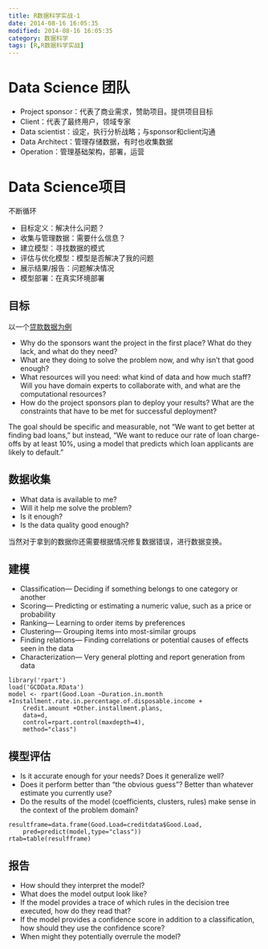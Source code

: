 ```yaml
---
title: R数据科学实战-1
date: 2014-08-16 16:05:35
modified: 2014-08-16 16:05:35
category: 数据科学
tags: [R,R数据科学实战]
---
```


# Data Science 团队

+ Project sponsor：代表了商业需求，赞助项目。提供项目目标
+ Client：代表了最终用户，领域专家
+ Data scientist：设定，执行分析战略；与sponsor和client沟通
+ Data Architect：管理存储数据，有时也收集数据
+ Operation：管理基础架构，部署，运营

# Data Science项目

不断循环

+ 目标定义：解决什么问题？
+ 收集与管理数据：需要什么信息？
+ 建立模型：寻找数据的模式
+ 评估与优化模型：模型是否解决了我的问题
+ 展示结果/报告：问题解决情况
+ 模型部署：在真实环境部署

## 目标

以一个[贷款数据为例](http://archive.ics.uci.edu/ml/datasets/Statlog+(German+Credit+Data))

+ Why do the sponsors want the project in the first place? What do they lack, and what do they need?
+ What are they doing to solve the problem now, and why isn’t that good enough?
+ What resources will you need: what kind of data and how much staff? Will you have domain experts to collaborate with, and what are the computational resources?
+ How do the project sponsors plan to deploy your results? What are the constraints that
have to be met for successful deployment?

The goal should be specific and measurable, not “We want to get better at finding bad loans,” but instead,
“We want to reduce our rate of loan charge-offs by at least 10%, using a model that predicts
which loan applicants are likely to default.”

## 数据收集

+ What data is available to me?
+ Will it help me solve the problem?
+ Is it enough?
+ Is the data quality good enough?

当然对于拿到的数据你还需要根据情况修复数据错误，进行数据变换。

## 建模

+ Classification— Deciding if something belongs to one category or another
+ Scoring— Predicting or estimating a numeric value, such as a price or probability
+ Ranking— Learning to order items by preferences
+ Clustering— Grouping items into most-similar groups
+ Finding relations— Finding correlations or potential causes of effects seen in the data
+ Characterization— Very general plotting and report generation from data

```{r}
library('rpart')
load('GCDData.RData')
model <- rpart(Good.Loan ~Duration.in.month +Installment.rate.in.percentage.of.disposable.income +
	Credit.amount +Other.installment.plans,
	data=d,
	control=rpart.control(maxdepth=4),
	method="class")
```

## 模型评估

+ Is it accurate enough for your needs? Does it generalize well?
+ Does it perform better than “the obvious guess”? Better than whatever estimate you currently use?
+ Do the results of the model (coefficients, clusters, rules) make sense in the context of the problem domain?

```{r}
resultframe=data.frame(Good.Load=creditdata$Good.Load,
	pred=predict(model,type="class"))
rtab=table(resulfframe)

```

## 报告

+ How should they interpret the model?
+ What does the model output look like?
+ If the model provides a trace of which rules in the decision tree executed, how do they
read that?
+ If the model provides a confidence score in addition to a classification, how should they
use the confidence score?
+ When might they potentially overrule the model?